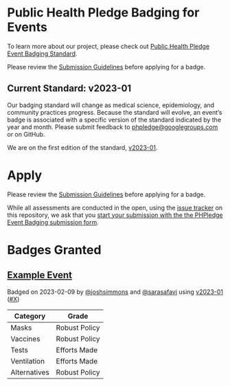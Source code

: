 # Public Health Pledge Badging for Events

To learn more about our project, please check out [Public Health Pledge Event Badging Standard](https://publichealthpledge.com/badging).

Please review the [Submission Guidelines](https://github.com/phpledge/badging/blob/main/guidelines.md) before applying for a badge.

## Current Standard: v2023-01

Our badging standard will change as medical science, epidemiology, and community practices progress. Because the standard will evolve, an event’s badge is associated with a specific version of the standard indicated by the year and month. Please submit feedback to [phpledge@googlegroups.com]() or on GitHub.

We are on the first edition of the standard, [v2023-01](https://github.com/phpledge/badging/blob/main/versions/2023-01.md).

# Apply

Please review the [Submission Guidelines](https://github.com/phpledge/badging/blob/main/guidelines.md) before applying for a badge.

While all assessments are conducted in the open, using the [issue tracker](https://github.com/phpledge/badging/issues) on this repository, we ask that you [start your submission with the the PHPledge Event Badging submission form](https://forms.gle/foHqEyDphgP9Naee7).

# Badges Granted

## [Example Event](#)

Badged on 2023-02-09 by [@joshsimmons](https://github.com/joshsimmons) and [@sarasafavi](https://github.com/sarasafavi) using [v2023-01](https://github.com/phpledge/badging/blob/main/versions/2023-01) ([#X](#))

Category       | Grade        |
---------------|--------------|
Masks          | Robust Policy
Vaccines       | Robust Policy
Tests          | Efforts Made
Ventilation    | Efforts Made
Alternatives   | Robust Policy